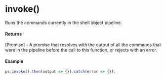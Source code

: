 # invoke()

Runs the commands currently in the shell object pipeline.

#### Returns

[Promise] - A promise that resolves with the output of all the commands that were in the pipeline before the call to this function, or rejects with an error.    

#### Example

```javascript
ps.invoke().then(output => {}).catch(error => {});
```